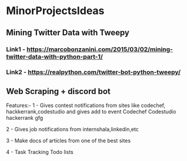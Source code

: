 # MinorProjectsIdeas

## Mining Twitter Data with Tweepy
### Link1 - https://marcobonzanini.com/2015/03/02/mining-twitter-data-with-python-part-1/
### Link2 - https://realpython.com/twitter-bot-python-tweepy/

## Web Scraping + discord bot
Features:-
1 - Gives contest notifications from sites like codechef, hackkerrank,codestudio and gives add to event 
    Codechef
    Codestudio
    hackerrank
    gfg
    
    

2 - Gives job notifications from internshala,linkedin,etc 

3 - Make docs of articles from one of the best sites

4 - Task Tracking Todo lists



